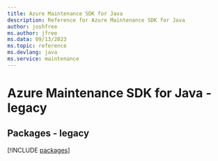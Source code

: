 ```yaml
---
title: Azure Maintenance SDK for Java
description: Reference for Azure Maintenance SDK for Java
author: joshfree
ms.author: jfree
ms.data: 09/13/2023
ms.topic: reference
ms.devlang: java
ms.service: maintenance
---
```

# Azure Maintenance SDK for Java - legacy
## Packages - legacy
[!INCLUDE [packages](maintenance-index.md)]